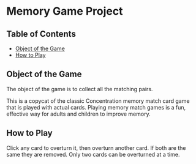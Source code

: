 # Memory Game Project

## Table of Contents

* [Object of the Game](#object)
* [How to Play](#how)


## Object of the Game

The object of the game is to collect all the matching pairs.

This is a copycat of the classic Concentration memory match card game that is played with actual cards. Playing memory match games is a fun, effective way for adults and children to improve memory.

## How to Play

Click any card to overturn it, then overturn another card. If both are the same they are removed. Only two cards can be overturned at a time.
